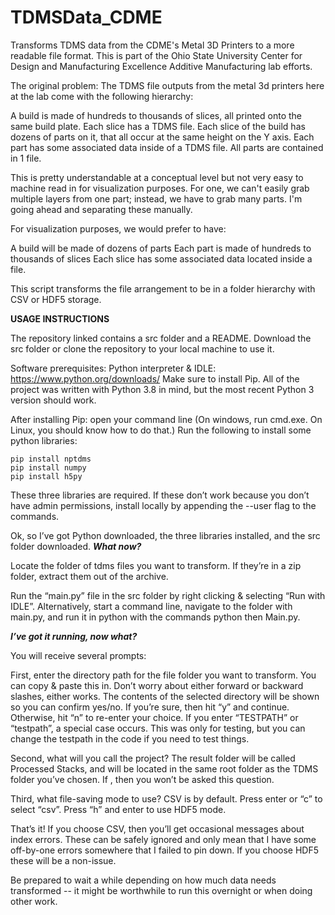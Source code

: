 # TDMSData_CDME
Transforms TDMS data from the CDME's Metal 3D Printers to a more readable file format. This is part of the Ohio State University Center for Design and Manufacturing Excellence Additive Manufacturing lab efforts.

The original problem: The TDMS file outputs from the metal 3d printers here at the lab come with the following hierarchy:

A build is made of hundreds to thousands of slices, all printed onto the same build plate. Each slice has a TDMS file.
    Each slice of the build has dozens of parts on it, that all occur at the same height on the Y axis. 
        Each part has some associated data inside of a TDMS file. All parts are contained in 1 file.
    
This is pretty understandable at a conceptual level but not very easy to machine read in for visualization purposes.
For one, we can't easily grab multiple layers from one part; instead, we have to grab many parts.
I'm going ahead and separating these manually.

For visualization purposes, we would prefer to have:

A build will be made of dozens of parts
  Each part is made of hundreds to thousands of slices
    Each slice has some associated data located inside a file.
    
This script transforms the file arrangement to be in a folder hierarchy with CSV or HDF5 storage.

**USAGE INSTRUCTIONS**

The repository linked contains a src folder and a README. Download the src folder or clone the repository to your local machine to use it.

Software prerequisites: 
    Python interpreter & IDLE: https://www.python.org/downloads/
        Make sure to install Pip. 
All of the project was written with Python 3.8 in mind, but the most recent Python 3 version should work.
    
After installing Pip: open your command line (On windows, run cmd.exe. On Linux, you should know how to do that.)
    Run the following to install some python libraries:

    pip install nptdms
    pip install numpy
    pip install h5py

These three libraries are required. If these don’t work because you don’t have admin permissions, install locally by appending the --user flag to the commands.

Ok, so I’ve got Python downloaded, the three libraries installed, and the src folder downloaded. ***What now?***

Locate the folder of tdms files you want to transform. If they’re in a zip folder, extract them out of the archive.

Run the “main.py” file in the src folder by right clicking & selecting “Run with IDLE”. Alternatively, start a command line, navigate to the folder with main.py, and run it in python with the commands python then Main.py.

***I’ve got it running, now what?***

You will receive several prompts:
    
First, enter the directory path for the file folder you want to transform. You can copy & paste this in. Don’t worry about either forward or backward slashes, either works.
        The contents of the selected directory will be shown so you can confirm yes/no.
        If you’re sure, then hit “y” and continue. Otherwise, hit “n” to re-enter your choice.
If you enter “TESTPATH” or “testpath”, a special case occurs. This was only for testing, but you can change the testpath in the code if you need to test things.



Second, what will you call the project? 
The result folder will be called <project name> Processed Stacks, and will be located in the same root folder as the TDMS folder you’ve chosen.
If <testpath>, then you won’t be asked this question.

Third, what file-saving mode to use?
    CSV is by default. Press enter or “c” to select “csv”.
    Press “h” and enter to use HDF5 mode. 

That’s it! If you choose CSV, then you’ll get occasional messages about index errors. These can be safely ignored and only mean that I have some off-by-one errors somewhere that I failed to pin down.
If you choose HDF5 these will be a non-issue.

Be prepared to wait a while depending on how much data needs transformed -- it might be worthwhile to run this overnight or when doing other work.   
